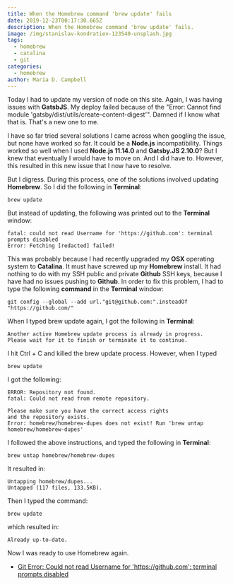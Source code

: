 ```yaml
---
title: When the Homebrew command 'brew update' fails
date: 2019-12-23T00:17:30.665Z
description: When the Homebrew command 'brew update' fails.
image: /img/stanislav-kondratiev-123540-unsplash.jpg
tags:
  - homebrew
  - catalina
  - git
categories:
  - homebrew
author: Maria D. Campbell
---
```

Today I had to update my version of node on this site. Again, I was having issues with **GatsbJS**. My deploy failed because of the "Error: Cannot find module 'gatsby/dist/utils/create-content-digest'". Damned if I know what that is. That's a new one to me.

I have so far tried several solutions I came across when googling the issue, but none have worked so far. It could be a **Node.js** incompatibility. Things worked so well when I used **Node.js 11.14.0** and **Gatsby.JS 2.10.0**? But I knew that eventually I would have to move on. And I did have to. However, this resulted in this new issue that I now have to resolve. 

But I digress. During this process, one of the solutions involved updating **Homebrew**. So I did the following in **Terminal**:

```
brew update
```

But instead of updating, the following was printed out to the **Terminal** window:

```
fatal: could not read Username for 'https://github.com': terminal prompts disabledError: Fetching [redacted] failed!
```

This was probably because I had recently upgraded my **OSX** operating system to **Catalina**. It must have screwed up my **Homebrew** install. It had nothing to do with my SSH public and private **Github** SSH keys, because I have had no issues pushing to **Github**. In order to fix this problem, I had to type the following **command** in the **Terminal** window:

```
git config --global --add url."git@github.com:".insteadOf "https://github.com/"
```

When I typed brew update again, I got the following in **Terminal**:

```
Another active Homebrew update process is already in progress.
Please wait for it to finish or terminate it to continue.
```

I hit Ctrl + C and killed the brew update process. However, when I typed

```
brew update
```

I got the following:

```
ERROR: Repository not found.
fatal: Could not read from remote repository.

Please make sure you have the correct access rights
and the repository exists.
Error: homebrew/homebrew-dupes does not exist! Run 'brew untap homebrew/homebrew-dupes'
```

I followed the above instructions, and typed the following in **Terminal**:

```
brew untap homebrew/homebrew-dupes
```

It resulted in:

```
Untapping homebrew/dupes...
Untapped (117 files, 133.5KB).
```

Then I typed the command:

```
brew update
```

which resulted in:

```
Already up-to-date.
```

Now I was ready to use Homebrew again.

- [Git Error: Could not read Username for 'https://github.com': terminal prompts disabled](https://jacopretorius.net/2018/05/git-error-could-not-read-username.html)







